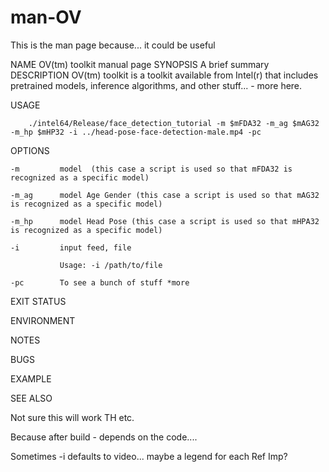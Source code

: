 # man-OV
This is the man page because... it could be useful

NAME      OV(tm) toolkit manual page
SYNOPSIS  A brief summary
DESCRIPTION OV(tm) toolkit is a toolkit available from Intel(r) that includes pretrained models, inference algorithms, and other stuff... - more here. 

USAGE

        ./intel64/Release/face_detection_tutorial -m $mFDA32 -m_ag $mAG32 -m_hp $mHP32 -i ../head-pose-face-detection-male.mp4 -pc

OPTIONS

    -m         model  (this case a script is used so that mFDA32 is recognized as a specific model)

    -m_ag      model Age Gender (this case a script is used so that mAG32 is recognized as a specific model)

    -m_hp      model Head Pose (this case a script is used so that mHPA32 is recognized as a specific model)

    -i         input feed, file 

               Usage: -i /path/to/file
        
    -pc        To see a bunch of stuff *more


EXIT STATUS

ENVIRONMENT

NOTES

BUGS

EXAMPLE

SEE ALSO

 Not sure this will work TH etc.
 
 Because after build - depends on the code....
 
 Sometimes -i defaults to video... maybe a legend for each Ref Imp?
 
 

